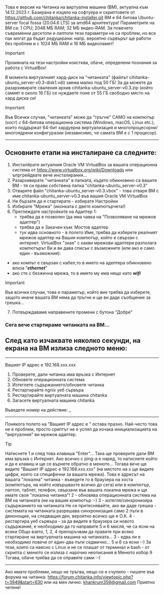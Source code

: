 Това е версия на Читанка на виртуална машина (ВМ), актуална към 14.12.2023 г. Базирана е изцяло на софтуера и скриптовете от https://github.com/chitanka/chitanka-installer.git
ВМ е 64 битова Ubuntu-server focal fossa (20.04.6 LTS) за amd64 архитектура! Параметрите на ВМ са: 1 CPU; 2048 МБ RAM; 32 МБ видео-RAM. За повечето съвременни десктопи и лаптопи тези параметри не са проблем, но все пак могат да бъдат редуцирани: напр. вероятно сървърът ще работи без проблем и с 1024 МБ RAM и 16 МБ видеопамет! 
> [!IMPORTANT]
> Промяната на тези настройки изистква, обаче, определени познания за работа с VirtualBox!

В момента виртуалният хард-диск на "читанката" (файлът cihitanka-ubuntu_server-v0.3-disk1.vdi) заема малко под 50 ГБ! За да можете да разархивирате сваления архив cihitanka-ubuntu_server-v0.3.zip (който самият е около 16 ГБ) се нуждаете поне от 55 ГБ свободно място на хард диска си!

> [!IMPORTANT]
> Във Всички случаи, "читанката" може да "тръгне" САМО на компютър (хост) с 64-битова операционна система (Windows, macOS, Linux etc.), които поддържат 64-бит хардуерна виртуализация и 
многопроцесорни/многоядрени конфигуразии (независимо, че самата ВМ е с 1 процесор).
***********************************************************************************
## Основните етапи на инсталиране са следните:
1. Инсталйрате актуалния Oracle VM VirtualBox за вашата операционна система от https://www.virtualbox.org/wiki/Downloads 
или ъпргрейдвате вече инсталирания...
2. Разархивирате "читанката" в папката, където обикновено са вашите ВМ - тя си прави собствена папка "chitanka-ubuntu_server-v0.3"
3. Отваряте файл "chitanka-ubuntu_server-v0.3.vbox" - това отваря ВМ с име chitanka-ubuntu_server-v0.3 във вашия Oracle VM VirtualBox
4. Не бързате да я стартирате - избирате Настройки
5. Избирате "Мрежа" (иконката с двете компютърчета!)
6. Преглеждате настройките на Адаптер 1:
	* трябва да е позволен (да има чавка на "Позволяване на мрежов адаптер")
	* трябва да е Закачен към: Мостов адаптер
	* тук идва основното - в полето Име, трябва да изберете реалният мрежов адаптер на Вашия компютър, който е свързан с интернет.
VirtualBox "знае" с какви мрежови адаптери разполага компютърът Ви и ви дава списък с възможните (или ако е само един - възможния): 
- ако компът е свързан с кабел,то в името на адептера обикновено влиза "**_ethernet_**"
- ако сте с безжична мрежа, то в името му има нещо като **_wifi_**
> [!IMPORTANT]
> Във всички случаи, това е параметър, който вие трябва да изберете, защото иначе вашата ВМ няма да тръгне и ще ви даде съобщение за грешка...
7. Потвърждаваме направените промени с бутона "Добре"

### Сега вече стартираме читанката на ВМ...

## След като изчаквате няколко секунди, на екрана на ВМ излиза следното меню:
__________________________________________________
Вашият IP адрес е 192.168.ххх.ххх
1. Проверете, дали читанка има връзка с Интернет
2. Обновете операционната система
3. Изтеглете съдържанието/обновете читанка
4. Рестартирайте ngnix уеб сървъра
5. Рестартирайте виртуалната машина chitanka
6. Загасете виртуалната машина chitanka
   
Въведете номер на действие: _
__________________________________________________

Понякога полето на "Вашият IP адрес е " остава празно. Най-често това не е проблем,
просто сриптът не е успял да изчака инициализацията на "виртуалния" ви мрежов адаптер.
> [!TIP]
> Натиснете 1 и след това клавиша "Enter"... Така ще проверите дали ВМ има връзка с Интернет.
Ако всичко с ping-а е наред, то натиснете който и да е клавиш и ще се върнете обратно в менюто...
Тогава вече ще видите "Вашият IP адрес е 192.168.ххх.ххх" (на мястото на х ще видите цифри, които са специфични за вашата мрежа).
Това е адресът на вашата "локална" читанка - въведете го в браузера на хоста (компютъра, на който извършвахте всичко до сега) 
или в компютър, лаптоп, таблет, телефон, свързани във вашата локална мрежа и ще имате своя "локална читанка"!
 2 - обновява операционната система на ВМ на читанката (не на вашия компютър :-)
 3 - изтегля/синхронизира съдържанието на читанката Не се притеснявайте, ако ви даде грешка - 
 системата на читанката разрешава синхронизация само 2 пъти в денонощие, на следващия ден, вероятно всичко ще е О.К.
 4 - рестартира уеб сървъра - за да видите в браузера си новото съдържание, е необходимо да го направите
 5 и 6 мисля, че са ясни на всеки
Общо взето, 1, 2, 4 препоръчвам да правите при всяко стартиране на виртуалната машина на читанката...
3 - едва ли е необходимо повече от един-два пъти седмично...
5 и 6 са ясни :-)
За тези, които са наясно с Linux и не се плашат от терминал и bash - от скрипта с менюто се излиза с нарочно неописания в Менюто избор 9
Тогава, обаче трябва да се оправяте сами :-)
 **************************************************************
 Ако имате проблеми, нещо не тръгва, нещо се е счупило - пишете във форума на читанка:
 https://forum.chitanka.info/viewtopic.php?t=3949&start=630 или на мен лично:
 khankrum359@gmail.com
 Приятно четене!
